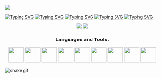 <img src="https://capsule-render.vercel.app/api?type=waving&color=0:00C9FF,100:92FE9D&height=200&section=header&text=Hi%20I'm%20Shams&fontSize=40&fontAlignY=35&desc=Laravel%20Back-End%20Developer&descAlignY=50" />

[![Typing SVG](https://readme-typing-svg.herokuapp.com?font=Fira+Code&pause=1000&width=435&lines=i'm+a+Back-End+Developer)](https://git.io/typing-svg)
[![Typing SVG](https://readme-typing-svg.herokuapp.com?font=Fira+Code&pause=1000&width=485&lines=using+Laravel+and+PHP)](https://git.io/typing-svg)
[![Typing SVG](https://readme-typing-svg.herokuapp.com?font=Fira+Code&pause=1000&width=700&lines=Strong+in+logic%2C+data+structures%2C+and+database+design)](https://git.io/typing-svg)
[![Typing SVG](https://readme-typing-svg.herokuapp.com?font=Fira+Code&pause=1000&width=700&lines=RESTful+API+design+and+development)](https://git.io/typing-svg)
[![Typing SVG](https://readme-typing-svg.herokuapp.com?font=Fira+Code&pause=1000&width=700&lines=MySQL+%2F+PostgreSQL+database+management)](https://git.io/typing-svg)
<p align="center">
  <a href="https://linkedin.com/in/your-link" target="blank"><img src="https://img.shields.io/badge/LinkedIn-blue?logo=linkedin&style=for-the-badge" /></a>
  <a href="mailto:your@email.com"><img src="https://img.shields.io/badge/Gmail-D14836?style=for-the-badge&logo=gmail&logoColor=white"/></a>
</p>

<h3 align="center">Languages and Tools:</h3>
<p align="center">
  <img src="https://cdn.jsdelivr.net/gh/devicons/devicon/icons/php/php-original.svg" width="50" height="50"/>
  <img src="https://cdn.jsdelivr.net/gh/devicons/devicon/icons/laravel/laravel-plain.svg" width="50" height="50"/>
  <img src="https://cdn.jsdelivr.net/gh/devicons/devicon/icons/mysql/mysql-original.svg" width="50" height="50"/>
  <img src="https://cdn.jsdelivr.net/gh/devicons/devicon/icons/docker/docker-original.svg" width="50" height="50"/>
  <img src="https://cdn.jsdelivr.net/gh/devicons/devicon/icons/javascript/javascript-original.svg" width="50" height="50"/>
  <img src="https://cdn.jsdelivr.net/gh/devicons/devicon@latest/icons/livewire/livewire-original-wordmark.svg" width="50" height="50" />
  <img src="https://cdn.jsdelivr.net/gh/devicons/devicon@latest/icons/vuejs/vuejs-line-wordmark.svg" width="50" height="50" />
  <img src="https://cdn.jsdelivr.net/gh/devicons/devicon@latest/icons/composer/composer-original.svg" width="50" height="50" />
  <img src="https://cdn.jsdelivr.net/gh/devicons/devicon@latest/icons/github/github-original.svg" width="50" height="50" />

  





</p>


</p>

![snake gif](https://github.com/YOUR_USERNAME/YOUR_USERNAME/blob/main/dist/github-contribution-grid-snake.svg)



